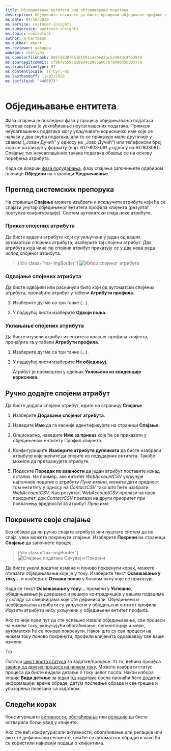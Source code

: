 ```yaml
---
title: Обједињавање ентитета код обједињавања података
description: Обједините ентитете да бисте креирали обједињене профиле клијената.
ms.date: 04/16/2020
ms.service: customer-insights
ms.subservice: audience-insights
ms.topic: conceptual
author: m-hartmann
ms.author: mhart
ms.reviewer: adkuppa
manager: shellyha
ms.openlocfilehash: 045fd8d8f65161b91caabed2ac52494dc4fb3910
ms.sourcegitcommit: cf9b78559ca189d4c2086a66c879098d56c0377a
ms.translationtype: HT
ms.contentlocale: sr-Cyrl-RS
ms.lasthandoff: 11/03/2020
ms.locfileid: "4406873"
---
```

# <a name="merge-entities"></a>Обједињавање ентитета

Фаза спајања је последња фаза у процесу обједињавања података. Његова сврха је усклађивање неусаглашених података. Примери неусаглашених података могу укључивати корисничко име које се налази у два скупа података, али то се приказује мало другачије у сваком („Јован Дучић“ у односу на „Јово Дучић“) или телефонски број који се разликује у формату (нпр. 617-803-091 у односу на 617803091). Спајање тих неусаглашених тачака података обавља се на основу поређења атрибута.

Када се доврши [фаза подударања](match-entities.md), фазу спајања започињете одабиром плочице **Обједини** на страници **Уједначавање**.

## <a name="review-system-recommendations"></a>Преглед системских препорука

На страници **Спајање** можете изабрати и искључити атрибуте који ће се спајати унутар обједињеног ентитета профила клијента (резултат поступка конфигурације). Систем аутоматски спаја неке атрибуте.

### <a name="view-merged-attributes"></a>Приказ спојених атрибута

Да бисте видели атрибуте који су укључени у један од ваших аутоматски спојених атрибута, изаберите тај спојени атрибут. Два атрибута која чине тај спојени атрибут приказују се у два нова реда испод спојеног атрибута.

> [!div class="mx-imgBorder"]
> ![Избор спојеног атрибута](media/configure-data-merge-profile-attributes.png "Избор спојеног атрибута")

### <a name="separate-merged-attributes"></a>Одвајање спојених атрибута

Да бисте одвојили или раскинули било који од аутоматски спојених атрибута, пронађите атрибут у табели **Атрибути профила**.

1. Изаберите дугме са три тачке (...).
  
2. У падајућој листи изаберите **Одвоји поља**.

### <a name="remove-merged-attributes"></a>Уклањање спојених атрибута

Да бисте изузели атрибут из ентитета крајњег профила клијента, пронађите га у табели **Атрибути профила**.

1. Изаберите дугме са три тачке (...).
  
2. У падајућој листи изаберите **Не обједињуј**.

   Атрибут је премештен у одељак **Уклоњено из евиденције корисника**.

## <a name="manually-add-a-merged-attribute"></a>Ручно додајте спојени атрибут

Да бисте додали спојени атрибут, идите на страницу **Спајање**.

1. Изаберите **Додавање спојеног атрибута**.

2. Наведите **Име** да га касније идентификујете на страници **Спајање**.

3. Опционално, наведите **Име за приказ** које ће се приказати у обједињеном ентитету Профил клијента.

4. Конфигуришите **Изаберите атрибуте дупликата** да бисте изабрали атрибуте које желите да спојите из подударних ентитета. Такође можете да претражујете атрибуте.

5. Подесите **Поредак по важности** да један атрибут поставите изнад осталих. На пример, ако ентитет *WebAccountCSV* укључује најтачније податке о атрибуту *Пуна имена*, можете дати предност том ентитету у односу на *ContactCSV* тако што ћете изабрати *WebAccountCSV*. Као резултат, *WebAccountCSV* прелази на први приоритет, док *ContactCSV* прелази на други приоритет при повлачењу вредности за атрибут *Пуно име*.

## <a name="run-your-merge"></a>Покрените своје спајање

Без обзира да ли ручно спајате атрибуте или пуштате систем да их спаја, увек можете покренути спајање. Изаберите **Покрени** на страници **Спајање** да започнете процес.

> [!div class="mx-imgBorder"]
> ![Спајање података Сачувај и Покрени](media/configure-data-merge-save-run.png "Спајање података Сачувај и Покрени")

Да бисте унели додатне измене и поново покренули корак, можете отказати обједињавање које је у току. Изаберите текст **Освежавање у току...** и изаберите **Откажи посао** у бочном окну које се приказује.

Када се текст **Освежавање у току...** промени у **Успешно**, обједињавање је довршено и решило контрадикције у вашим подацима у складу са смерницама које сте дефинисали. Обједињени и необједињени атрибути су укључени у обједињени ентитет профила. Изузети атрибути нису укључени у обједињени ентитет профила.

Ако то није први пут да сте успешно извели обједињавање, сви процеси на нижем току, укључујући обогаћивање, сегментацију и мере, аутоматски ће се поново покренути. Након што су сви процеси на нижем току поново покренути, профили клијената одражавају све ваше измене.

> [!TIP]
> Постоји [шест врста статуса](system.md#status-types) за задатке/процесе. Уз то, већина процеса [зависи од других процеса на нижем току](system.md#refresh-policies). Можете изабрати статус процеса да бисте видели детаље о току целог посла. Након избора опције **Види детаље** за један од задатака посла пронаћи ћете додатне информације: време обраде, датум последње обраде и све грешке и упозорења повезана са задатком.

## <a name="next-step"></a>Следећи корак

Конфигуришите [активности](activities.md), [обогаћивање](enrichment-microsoft-graph.md) или [релације](relationships.md) да бисте остварили бољи увид у клијенте.

Ако сте већ конфигурисали активности, обогаћивање или релације или ако сте дефинисали сегменте, они ће се аутоматски обрадити како би се користили најновији подаци о клијентима.


